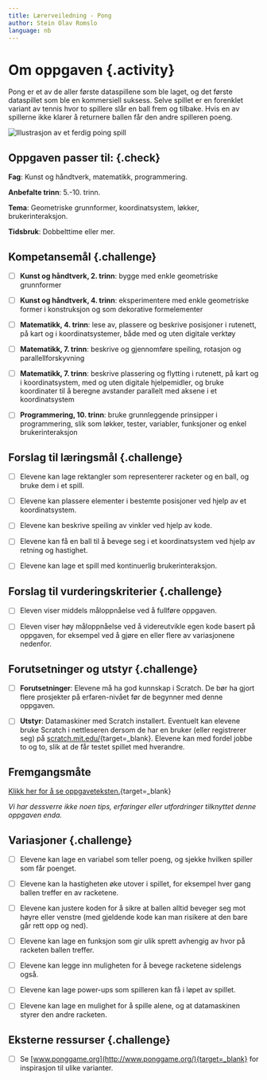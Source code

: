 ```yaml
---
title: Lærerveiledning - Pong
author: Stein Olav Romslo
language: nb
---
```



# Om oppgaven {.activity}

Pong er et av de aller første dataspillene som ble laget, og det første
dataspillet som ble en kommersiell suksess. Selve spillet er en forenklet
variant av tennis hvor to spillere slår en ball frem og tilbake. Hvis en av
spillerne ikke klarer å returnere ballen får den andre spilleren poeng.

![Illustrasjon av et ferdig poing spill](pong.png)

## Oppgaven passer til: {.check}

__Fag__: Kunst og håndtverk, matematikk, programmering.

__Anbefalte trinn__: 5.-10. trinn.

__Tema__: Geometriske grunnformer, koordinatsystem, løkker, brukerinteraksjon.

__Tidsbruk__: Dobbelttime eller mer.

## Kompetansemål {.challenge}

- [ ] __Kunst og håndtverk, 2. trinn__: bygge med enkle geometriske grunnformer

- [ ] __Kunst og håndtverk, 4. trinn__: eksperimentere med enkle geometriske
  former i konstruksjon og som dekorative formelementer

- [ ] __Matematikk, 4. trinn__: lese av, plassere og beskrive posisjoner i
  rutenett, på kart og i koordinatsystemer, både med og uten digitale verktøy

- [ ] __Matematikk, 7. trinn__: beskrive og gjennomføre speiling, rotasjon og
  parallellforskyvning

- [ ] __Matematikk, 7. trinn__: beskrive plassering og flytting i rutenett, på
  kart og i koordinatsystem, med og uten digitale hjelpemidler, og bruke
  koordinater til å beregne avstander parallelt med aksene i et koordinatsystem

- [ ] __Programmering, 10. trinn__: bruke grunnleggende prinsipper i
  programmering, slik som løkker, tester, variabler, funksjoner og enkel
  brukerinteraksjon

## Forslag til læringsmål {.challenge}

- [ ] Elevene kan lage rektangler som representerer racketer og en ball, og
  bruke dem i et spill.

- [ ] Elevene kan plassere elementer i bestemte posisjoner ved hjelp av et
  koordinatsystem.

- [ ] Elevene kan beskrive speiling av vinkler ved hjelp av kode.

- [ ] Elevene kan få en ball til å bevege seg i et koordinatsystem ved hjelp av
  retning og hastighet.

- [ ] Elevene kan lage et spill med kontinuerlig brukerinteraksjon.

## Forslag til vurderingskriterier {.challenge}

- [ ] Eleven viser middels måloppnåelse ved å fullføre oppgaven.

- [ ] Eleven viser høy måloppnåelse ved å videreutvikle egen kode basert på
  oppgaven, for eksempel ved å gjøre en eller flere av variasjonene nedenfor.

## Forutsetninger og utstyr {.challenge}

- [ ] __Forutsetninger__: Elevene må ha god kunnskap i Scratch. De bør ha gjort
  flere prosjekter på erfaren-nivået før de begynner med denne oppgaven.

- [ ] __Utstyr__: Datamaskiner med Scratch installert. Eventuelt kan elevene
  bruke Scratch i nettleseren dersom de har en bruker (eller registrerer seg) på
  [scratch.mit.edu/](http://scratch.mit.edu/){target=_blank}. Elevene kan med
  fordel jobbe to og to, slik at de får testet spillet med hverandre.

## Fremgangsmåte

[Klikk her for å se oppgaveteksten.](../pong/pong.html){target=_blank}

_Vi har dessverre ikke noen tips, erfaringer eller utfordringer tilknyttet denne
oppgaven enda._

## Variasjoner {.challenge}

- [ ] Elevene kan lage en variabel som teller poeng, og sjekke hvilken spiller
  som får poenget.

- [ ] Elevene kan la hastigheten øke utover i spillet, for eksempel hver gang
  ballen treffer en av racketene.

- [ ] Elevene kan justere koden for å sikre at ballen alltid beveger seg mot
  høyre eller venstre (med gjeldende kode kan man risikere at den bare går rett
  opp og ned).

- [ ] Elevene kan lage en funksjon som gir ulik sprett avhengig av hvor på
  racketen ballen treffer.

- [ ] Elevene kan legge inn muligheten for å bevege racketene sidelengs også.

- [ ] Elevene kan lage power-ups som spilleren kan få i løpet av spillet.

- [ ] Elevene kan lage en mulighet for å spille alene, og at datamaskinen styrer
  den andre racketen.

## Eksterne ressurser {.challenge}

- [ ] Se [www.ponggame.org](http://www.ponggame.org/){target=_blank} for
  inspirasjon til ulike varianter.
